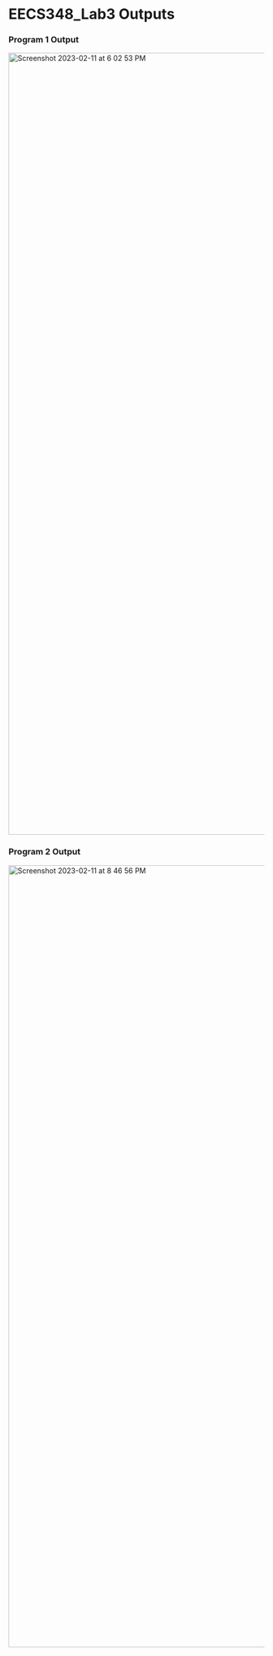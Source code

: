 # EECS348_Lab3 Outputs

### Program 1 Output
<img width="1536" alt="Screenshot 2023-02-11 at 6 02 53 PM" src="https://user-images.githubusercontent.com/103292964/218286249-7a3a4a41-2e84-4985-b5de-62fd9556d782.png">

### Program 2 Output
<img width="1536" alt="Screenshot 2023-02-11 at 8 46 56 PM" src="https://user-images.githubusercontent.com/103292964/218290486-82e0242c-1572-483d-9bb0-23240133bc07.png">
